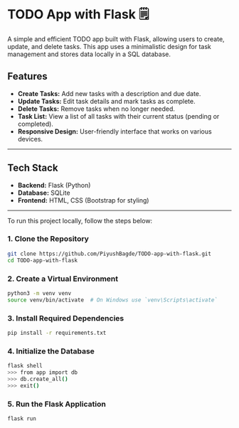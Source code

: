 # TODO App with Flask 🗒️

A simple and efficient TODO app built with Flask, allowing users to create, update, and delete tasks. This app uses a minimalistic design for task management and stores data locally in a SQL database.

## Features

- **Create Tasks:** Add new tasks with a description and due date.
- **Update Tasks:** Edit task details and mark tasks as complete.
- **Delete Tasks:** Remove tasks when no longer needed.
- **Task List:** View a list of all tasks with their current status (pending or completed).
- **Responsive Design:** User-friendly interface that works on various devices.
___
## Tech Stack

- **Backend:** Flask (Python)
- **Database:** SQLite
- **Frontend:** HTML, CSS (Bootstrap for styling)

___
To run this project locally, follow the steps below:

### 1. Clone the Repository

```bash
git clone https://github.com/PiyushBagde/TODO-app-with-flask.git
cd TODO-app-with-flask
```
### 2. Create a Virtual Environment
```bash
python3 -m venv venv
source venv/bin/activate  # On Windows use `venv\Scripts\activate`
```
### 3. Install Required Dependencies
```bash
pip install -r requirements.txt
```
### 4. Initialize the Database
```bash
flask shell
>>> from app import db
>>> db.create_all()
>>> exit()
```
### 5. Run the Flask Application
```bash
flask run
```
